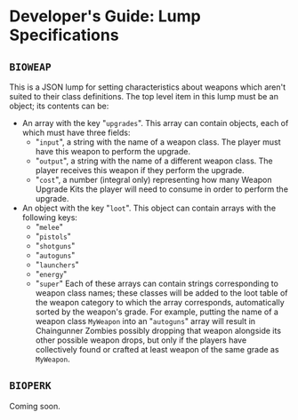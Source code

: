 # Developer's Guide: Lump Specifications

## `BIOWEAP`

This is a JSON lump for setting characteristics about weapons which aren't suited to their class definitions. The top level item in this lump must be an object; its contents can be:

- An array with the key "`upgrades`". This array can contain objects, each of which must have three fields:
	- "`input`", a string with the name of a weapon class. The player must have this weapon to perform the upgrade.
	- "`output`", a string with the name of a different weapon class. The player receives this weapon if they perform the upgrade.
	- "`cost`", a number (integral only) representing how many Weapon Upgrade Kits the player will need to consume in order to perform the upgrade. 
- An object with the key "`loot`". This object can contain arrays with the following keys:
	- "`melee`"
	- "`pistols`"
	- "`shotguns`"
	- "`autoguns`"
	- "`launchers`"
	- "`energy`"
	- "`super`"
	Each of these arrays can contain strings corresponding to weapon class names; these classes will be added to the loot table of the weapon category to which the array corresponds, automatically sorted by the weapon's grade. For example, putting the name of a weapon class `MyWeapon` into an "`autoguns`" array will result in Chaingunner Zombies possibly dropping that weapon alongside its other possible weapon drops, but only if the players have collectively found or crafted at least weapon of the same grade as `MyWeapon`.

## `BIOPERK`

Coming soon.
